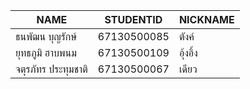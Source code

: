 | NAME | STUDENTID | NICKNAME  |
| -------------- | ----------- | ----------|
| ธนพัฒน บุญรักษ์ | 67130500085 | ตังค์ |
|ยุทธภูมิ ฮาบพนม|67130500109|อุ้งอิ้ง|
| จตุรภัทร ประทุมชาติ | 67130500067 | เดียว |
